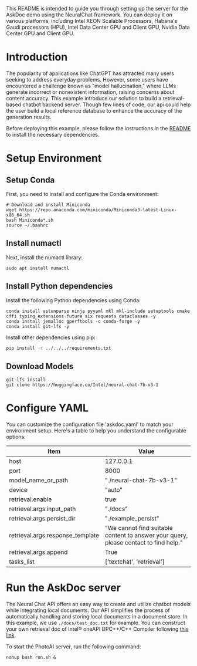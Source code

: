 This README is intended to guide you through setting up the server for the AskDoc demo using the NeuralChat framework. You can deploy it on various platforms, including Intel XEON Scalable Processors, Habana's Gaudi processors (HPU), Intel Data Center GPU and Client GPU, Nvidia Data Center GPU and Client GPU.

# Introduction
The popularity of applications like ChatGPT has attracted many users seeking to address everyday problems. However, some users have encountered a challenge known as "model hallucination," where LLMs generate incorrect or nonexistent information, raising concerns about content accuracy. This example introduce our solution to build a retrieval-based chatbot backend server. Though few lines of code, our api could help the user build a local reference database to enhance the accuracy of the generation results.

Before deploying this example, please follow the instructions in the [README](../../README.md) to install the necessary dependencies.

# Setup Environment

## Setup Conda

First, you need to install and configure the Conda environment:

```shell
# Download and install Miniconda
wget https://repo.anaconda.com/miniconda/Miniconda3-latest-Linux-x86_64.sh
bash Miniconda*.sh
source ~/.bashrc
```

## Install numactl

Next, install the numactl library:

```shell
sudo apt install numactl
```

## Install Python dependencies

Install the following Python dependencies using Conda:

```shell
conda install astunparse ninja pyyaml mkl mkl-include setuptools cmake cffi typing_extensions future six requests dataclasses -y
conda install jemalloc gperftools -c conda-forge -y
conda install git-lfs -y
```

Install other dependencies using pip:

```bash
pip install -r ../../../requirements.txt
```


## Download Models
```shell
git-lfs install
git clone https://huggingface.co/Intel/neural-chat-7b-v3-1
```


# Configure YAML

You can customize the configuration file 'askdoc.yaml' to match your environment setup. Here's a table to help you understand the configurable options:

|  Item                             | Value                                  |
| --------------------------------- | ---------------------------------------|
| host                              | 127.0.0.1                              |
| port                              | 8000                                   |
| model_name_or_path                | "./neural-chat-7b-v3-1"                 |
| device                            | "auto"                                 |
| retrieval.enable                  | true                                   |
| retrieval.args.input_path         | "./docs"                               |
| retrieval.args.persist_dir        | "./example_persist"                    |
| retrieval.args.response_template  | "We cannot find suitable content to answer your query, please contact to find help."    |
| retrieval.args.append             | True        |
| tasks_list                        | ['textchat', 'retrieval']              |


# Run the AskDoc server
The Neural Chat API offers an easy way to create and utilize chatbot models while integrating local documents. Our API simplifies the process of automatically handling and storing local documents in a document store. In this example, we use `./docs/test_doc.txt` for example. You can construct your own retrieval doc of Intel® oneAPI DPC++/C++ Compiler following [this link](https://www.intel.com/content/www/us/en/docs/dpcpp-cpp-compiler/developer-guide-reference/2023-2/overview.html).


To start the PhotoAI server, run the following command:

```shell
nohup bash run.sh &
```
